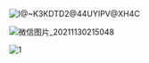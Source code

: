 ![I@~K3KDTD2@44UYIPV@XH4C](https://user-images.githubusercontent.com/90487385/144059388-400f335a-23f8-4098-a010-bbb98239ca47.png)

![微信图片_20211130215048](https://user-images.githubusercontent.com/90487385/144059401-0a1d194c-9b86-4ee4-8448-b69692bc4d3e.png)

![1](https://user-images.githubusercontent.com/90487385/144149075-ac455cbb-1633-4b7e-bab2-2aa42681c3cb.png)
